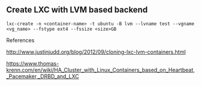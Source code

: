 



## Create LXC with LVM based backend 


```
lxc-create -n <container-name> -t ubuntu -B lvm --lvname test --vgname <vg_name> --fstype ext4 --fssize <size>GB
```


References

http://www.justinjudd.org/blog/2012/09/cloning-lxc-lvm-containers.html

https://www.thomas-krenn.com/en/wiki/HA_Cluster_with_Linux_Containers_based_on_Heartbeat,_Pacemaker,_DRBD_and_LXC

